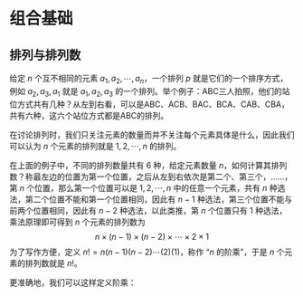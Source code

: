 # 组合基础

## 排列与排列数

给定 $n$ 个互不相同的元素 $a_1,a_2,\cdots ,a_n$，一个排列 $p$ 就是它们的一个排序方式，例如 $a_2,a_3,a_1$ 就是 $a_1,a_2,a_3$ 的一个排列。举个例子：ABC三人拍照，他们的站位方式共有几种？从左到右看，可以是ABC、ACB、BAC、BCA、CAB、CBA，共有六种，这六个站位方式都是ABC的排列。

在讨论排列时，我们只关注元素的数量而并不关注每个元素具体是什么，因此我们可以认为 $n$ 个元素的排列就是 $1,2,\cdots ,n$ 的排列。

在上面的例子中，不同的排列数量共有 $6$ 种，给定元素数量 $n$，如何计算其排列数？称最左边的位置为第一个位置，之后从左到右依次是第二个、第三个，......，第 $n$ 个位置，那么第一个位置可以是 $1,2,\cdots ,n$ 中的任意一个元素，共有 $n$ 种选法，第二个位置不能和第一个位置相同，因此有 $n-1$ 种选法，第三个位置不能与前两个位置相同，因此有 $n-2$ 种选法，以此类推，第 $n$ 个位置只有 $1$ 种选法，乘法原理即可得到 $n$ 个元素的排列数为
$$
n \times (n-1) \times (n-2) \times \cdots \times 2 \times 1
$$
为了写作方便，定义 $n!=n(n-1)(n-2)\cdots (2)(1)$，称作 “$n$ 的阶乘”，于是 $n$ 个元素的排列数就是 $n!$。

更准确地，我们可以这样定义阶乘：
